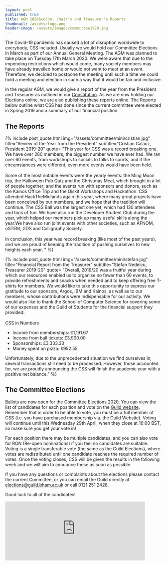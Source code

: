 ```yaml
---
layout: post
published: true
title: AGM 2020&colon; Chair's and Treasurer's Reports
thumbnail: /assets/logo.png
header-image: /assets/images/committee1920.jpg
---
```


The Covid-19 pandemic has caused a lot of disruption worldwide to everybody, CSS included. Usually we would hold our Committee Elections in March as part of our Annual General Meeting. The AGM was planned to take place on Tuesday 17th March 2020. We were aware that due to the impending restrictions which would come, many society members may have already travelled home or would not want to meet at an event. Therefore, we decided to postpone the meeting until such a time we could hold a meeting and election in such a way that it would be fair and inclusive.

In the regular AGM, we would give a report of the year from the President and Treasurer as outlined in our [Constitution](https://docs.google.com/document/d/1J3_EWs3dd2gq5T_xYylcP5pDzm0HHAYCTgiqKUYwkls/edit). As we are now holding our Elections online, we are also publishing these reports online. The Reports below outline what CSS has done since the current committee were elected in Spring 2019 and a summary of our financial position.

## The Reports

{% include post_quote.html img="/assets/committee/mini/cristian.jpg" title="Review of the Year from the President" subtitle="Cristian Calauz, President 2019-20"
quote=
"This year for CSS was a record breaking one. We have over 280 members, the biggest number we have ever had. We ran over 60 events, from workshops to socials to talks to sports, and if the circumstances were different, even more events would have been held.
<br><br>
Some of the most notable events were the yearly events: the Ming Moon trip, the Halloween Pub Quiz and the Christmas Meal, which brought in a lot of people together; and the events run with sponsors and donors, such as the Kainos Office Trip and the Qiskit Workshops and Hackathon. CSS attended HackTheMidlands again this year, where many great projects have been conceived by our members, and we hope that the tradition will continue. The CSS Ball was the largest one yet, which had 130 attendees and tons of fun. We have also run the Developer Student Club during the year, which helped our members pick up many useful skills along the year.We have also run joint events with other societies, such as AFNOM, oSTEM, GDS and Calligraphy Society.
<br><br>
In conclusion, this year was record breaking (like most of the past years), and we are proud of keeping the tradition of pushing ourselves to new heights each year.
" %}

{% include post_quote.html img="/assets/committee/mini/stefan.jpg" title="Financial Report from the Treasurer" subtitle="Stefan Nedelcu, Treasurer 2019-20"
quote=
"Overall, 2019/20 was a fruitful year during which our resources enabled us to organise no fewer than 60 events, to provide refreshments and snacks when needed and to keep offering free T-shirts for members. We would like to take this opportunity to express our gratitude to our sponsors, Argos, IBM and Kainos, as well as to our members, whose contributions were indispensable for our activity. We would also like to thank the School of Computer Science for covering some of our expenses and the Guild of Students for the financial support they provided.
<br><br>
CSS in Numbers
<ul>
    <li>Income from memberships: £1,191.67</li>
    <li>Income from ball tickets: £3,900.00</li>
    <li>Sponsorships: £3,333.33</li>
    <li>Money spent on pizza: £952.55</li>
</ul>
Unfortunately, due to the unprecedented situation we find ourselves in, several transactions still need to be processed. However, those accounted for, we are proudly announcing the CSS will finish the academic year with a positive net balance." %}

## The Committee Elections
Ballots are now open for the Committee Elections 2020. You can view the list of candidates for each position and vote on the [Guild website](https://guildofstudent.com/vote/). Remember that in order to be able to vote, you must be a full member of CSS (i.e. you have purchased membership via. the Guild Website). Voting will continue until this Wednesday 29th April, when they close at 16:00 BST, so make sure you get your vote in!

For each position there may be multiple candidates, and you can also vote for RON (Re-open nominations) if you feel no candidates are suitable. Voting is a single transferable vote (the same as the Guild Elections), where votes are redistributed until one candidate reaches the required number of votes. Once the voting closes, CSS will be given the results in the following week and we will aim to announce these as soon as possible.

If you have any questions or complaints about the elections please contact the current Committee, or you can email the Guild directly at elections@guild.bham.ac.uk or call 0121 251 2428.

Good luck to all of the candidates!

<iframe src="http://free.timeanddate.com/countdown/i79bfm6r/n136/cf100/cm0/cu4/ct0/cs1/ca0/co1/cr0/ss0/cac000/cpc000/pcfff/tc66c/fs200/szw448/szh189/tatTime%20left%20to%20vote/tac000/tptTime%20since%20Event%20started%20in/tpc000/iso2020-04-29T16:00:00" allowTransparency="true" frameborder="0" width="448" height="189"></iframe>
